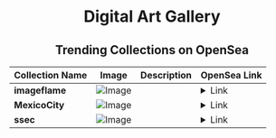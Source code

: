 <div align="center">

# Digital Art Gallery

## Trending Collections on OpenSea

| Collection Name                       | Image                                                                                     | Description                       | OpenSea Link                                                                                          |
|---------------------------------------|-------------------------------------------------------------------------------------------|-----------------------------------|--------------------------------------------------------------------------------------------------------|
| **imageflame** | ![Image](https://i.seadn.io/s/raw/files/0fc7cd5099e96714aae0eb1e56240783.png?w=500&auto=format?w=200&auto=format) |  | <details><summary>Link</summary>[imageflame](https://opensea.io/collection/imageflame)</details> |
| **MexicoCity** | ![Image](https://i.seadn.io/s/raw/files/00797149945e8084555df9be0273d24a.webp?w=500&auto=format?w=200&auto=format) |  | <details><summary>Link</summary>[MexicoCity](https://opensea.io/collection/mexicocity-1)</details> |
| **ssec** | ![Image](https://i.seadn.io/s/raw/files/9cfb7cd454169f8ee370c818a19314ef.jpg?w=500&auto=format?w=200&auto=format) |  | <details><summary>Link</summary>[ssec](https://opensea.io/collection/ssec-1)</details> |

</div>